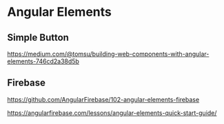 # Angular Elements

## Simple Button

https://medium.com/@tomsu/building-web-components-with-angular-elements-746cd2a38d5b

## Firebase

https://github.com/AngularFirebase/102-angular-elements-firebase

https://angularfirebase.com/lessons/angular-elements-quick-start-guide/
